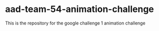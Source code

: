 # aad-team-54-animation-challenge
This is the repository for the google challenge 1 animation challenge
